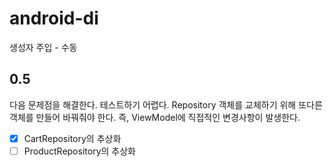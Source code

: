 # android-di
생성자 주입 - 수동

## 0.5
다음 문제점을 해결한다.
테스트하기 어렵다.
Repository 객체를 교체하기 위해 또다른 객체를 만들어 바꿔줘야 한다. 즉, ViewModel에 직접적인 변경사항이 발생한다.

- [x] CartRepository의 추상화
- [ ] ProductRepository의 추상화
